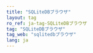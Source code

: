 ```yaml
---
title: "SQLiteDBブラウザ"
layout: tag
ro_ref: ja-tag-SQLiteDBブラウザ
tag: "SQLiteDBブラウザ"
tag_web: "sqlitedbブラウザ"
lang: ja
---
```

